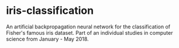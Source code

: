 # iris-classification
An artificial backpropagation neural network for the classification of Fisher's famous iris dataset. Part of an individual studies in computer science from January - May 2018.
